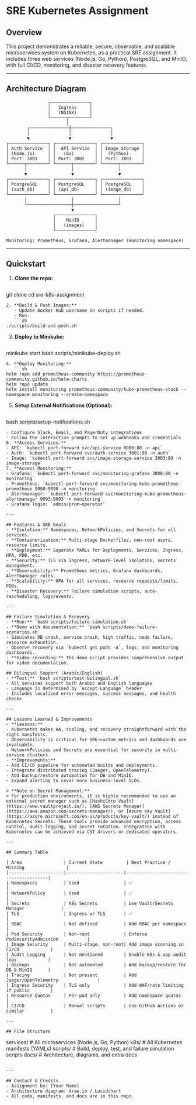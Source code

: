 # SRE Kubernetes Assignment

## Overview
This project demonstrates a reliable, secure, observable, and scalable microservices system on Kubernetes, as a practical SRE assignment. It includes three web services (Node.js, Go, Python), PostgreSQL, and MinIO, with full CI/CD, monitoring, and disaster recovery features.

---

## Architecture Diagram
```
                ┌───────────────┐
                │   Ingress     │
                │   (NGINX)     │
                └──────┬────────┘
                       │
        ┌───────────────┼───────────────┐
        │               │               │
        ▼               ▼               ▼
┌───────────────┐ ┌───────────────┐ ┌───────────────┐
│ Auth Service  │ │  API Service  │ │ Image Storage │
│ (Node.js)     │ │   (Go)        │ │  (Python)     │
│ Port: 3001    │ │ Port: 3002    │ │ Port: 3003    │
└──────┬────────┘ └──────┬────────┘ └──────┬────────┘
       │                 │                 │
       ▼                 ▼                 ▼
┌───────────────┐ ┌───────────────┐ ┌───────────────┐
│ PostgreSQL    │ │ PostgreSQL    │ │ PostgreSQL    │
│ (auth_db)     │ │ (api_db)      │ │ (image_db)    │
└───────────────┘ └───────────────┘ └───────────────┘
       │                 │                 │
       └─────────────────┼─────────────────┘
                         ▼
                  ┌───────────────┐
                  │    MinIO      │
                  │   (images)    │
                  └───────────────┘

Monitoring: Prometheus, Grafana, Alertmanager (monitoring namespace)
```

---

## Quickstart
1. **Clone the repo:**
   ```sh
git clone <repo-url>
cd sre-k8s-assignment
```
2. **Build & Push Images:**
   - Update Docker Hub username in scripts if needed.
   - Run:
   ```sh
./scripts/build-and-push.sh
```
3. **Deploy to Minikube:**
   ```sh
minikube start
bash scripts/minikube-deploy.sh
```
4. **Deploy Monitoring:**
   ```sh
helm repo add prometheus-community https://prometheus-community.github.io/helm-charts
helm repo update
helm install monitoring prometheus-community/kube-prometheus-stack --namespace monitoring --create-namespace
```
5. **Setup External Notifications (Optional):**
   ```sh
bash scripts/setup-notifications.sh
   ```
   - Configure Slack, Email, and PagerDuty integrations
   - Follow the interactive prompts to set up webhooks and credentials
6. **Access Services:**
   - API: `kubectl port-forward svc/api-service 8080:80 -n api`
   - Auth: `kubectl port-forward svc/auth-service 3001:80 -n auth`
   - Image: `kubectl port-forward svc/image-storage-service 3003:80 -n image-storage`
7. **Access Monitoring:**
   - Grafana: `kubectl port-forward svc/monitoring-grafana 3000:80 -n monitoring`
   - Prometheus: `kubectl port-forward svc/monitoring-kube-prometheus-prometheus 9090:9090 -n monitoring`
   - Alertmanager: `kubectl port-forward svc/monitoring-kube-prometheus-alertmanager 9093:9093 -n monitoring`
   - Grafana login: `admin/prom-operator`

---

## Features & SRE Goals
- **Isolation:** Namespaces, NetworkPolicies, and Secrets for all services.
- **Containerization:** Multi-stage Dockerfiles, non-root users, resource limits.
- **Deployment:** Separate YAMLs for Deployments, Services, Ingress, HPA, PDB, etc.
- **Security:** TLS via Ingress, network-level isolation, secrets management.
- **Observability:** Prometheus metrics, Grafana dashboards, Alertmanager rules.
- **Scalability:** HPA for all services, resource requests/limits, PDBs.
- **Disaster Recovery:** Failure simulation scripts, auto-rescheduling, logs/events.

---

## Failure Simulation & Recovery
- **Run:** `bash scripts/failure-simulation.sh`
- **Demo with documentation:** `bash scripts/demo-failure-scenarios.sh`
- Simulates DB crash, service crash, high traffic, node failure, resource exhaustion.
- Observe recovery via `kubectl get pods -A`, logs, and monitoring dashboards.
- **Video recording:** The demo script provides comprehensive output for video documentation.

## Bilingual Support (Arabic/English)
- **Test:** `bash scripts/test-bilingual.sh`
- All services support both Arabic and English languages
- Language is determined by `Accept-Language` header
- Includes localized error messages, success messages, and health checks

---

## Lessons Learned & Improvements
- **Lessons:**
  - Kubernetes makes HA, scaling, and recovery straightforward with the right manifests.
  - Observability is critical for SRE—custom metrics and dashboards are invaluable.
  - NetworkPolicies and Secrets are essential for security in multi-service clusters.
- **Improvements:**
  - Add CI/CD pipeline for automated builds and deployments.
  - Integrate distributed tracing (Jaeger, OpenTelemetry).
  - Add backup/restore automation for DB and MinIO.
  - Expand alerting to cover more business-level SLOs.

> **Note on Secret Management:**
> For production environments, it is highly recommended to use an external secret manager such as [HashiCorp Vault](https://www.vaultproject.io/), [AWS Secrets Manager](https://aws.amazon.com/secrets-manager/), or [Azure Key Vault](https://azure.microsoft.com/en-us/products/key-vault/) instead of Kubernetes Secrets. These tools provide advanced encryption, access control, audit logging, and secret rotation. Integration with Kubernetes can be achieved via CSI drivers or dedicated operators.

---

## Summary Table

| Area                | Current State         | Best Practice / Missing                |
|---------------------|----------------------|----------------------------------------|
| Namespaces          | Used                 | ✅                                     |
| NetworkPolicy       | Used                 | ✅                                     |
| Secrets             | K8s Secrets          | Use Vault/Secrets Manager              |
| TLS                 | Ingress w/ TLS       | ✅                                     |
| RBAC                | Not defined          | Add RBAC per namespace                 |
| Pod Security        | Non-root             | Enforce PodSecurityAdmission           |
| Image Security      | Multi-stage, non-root| Add image scanning in CI/CD            |
| Audit Logging       | Not mentioned        | Enable K8s & app audit logs            |
| Backups             | Not automated        | Add backup/restore for DB & MinIO      |
| Tracing             | Not present          | Add Jaeger/OpenTelemetry               |
| Ingress Security    | TLS only             | Add WAF/rate limiting if public        |
| Resource Quotas     | Per-pod only         | Add namespace quotas                   |
| CI/CD               | Manual scripts       | Use GitHub Actions or similar          |

---

## File Structure
```
services/           # All microservices (Node.js, Go, Python)
k8s/                # All Kubernetes manifests (YAMLs)
scripts/            # Build, deploy, test, and failure simulation scripts
docs/               # Architecture, diagrams, and extra docs
```

---

## Contact & Credits
- Assignment by: [Your Name]
- Architecture diagram: draw.io / Lucidchart
- All code, manifests, and docs are in this repo. 